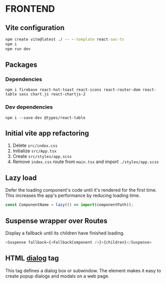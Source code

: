 # FRONTEND

## Vite configuration

```cmd
npm create vite@latest ./ -- --template react-swc-ts
npm i
npm run dev
```

## Packages

### Dependencies

```
npm i firebase react-hot-toast react-icons react-router-dom react-table sass chart.js react-chartjs-2
```

### Dev dependencies

```
npm i --save-dev @types/react-table
```

## Initial vite app refactoring

1. Delete `src/index.css`
2. Initialize `src/App.tsx`
3. Create `src/styles/app.scss`
4. Remove `index.css` route from `main.tsx` and import `./styles/app.scss`

## Lazy load

Defer the loading component's code until it's rendered for the first time. This increases the app's performance by reducing loading time.

```ts
const ComponentName = lazy(() => import(componentPath));
```

## Suspense wrapper over Routes

Display a fallback until its children have finished loading.

```ts
<Suspense fallback={<FallbackComponent />}>{children}</Suspense>
```

## HTML [dialog](https://developer.mozilla.org/en-US/docs/Web/HTML/Element/dialog) tag

This tag defines a dialog box or subwindow. The element makes it easy to create popup dialogs and modals on a web page.
